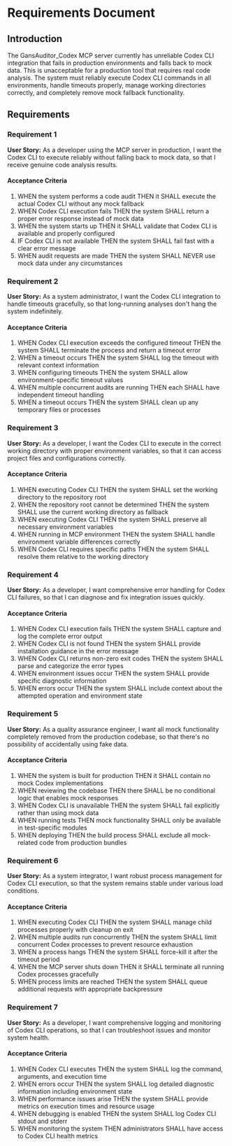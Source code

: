 # Requirements Document

## Introduction

The GansAuditor_Codex MCP server currently has unreliable Codex CLI integration that fails in production environments and falls back to mock data. This is unacceptable for a production tool that requires real code analysis. The system must reliably execute Codex CLI commands in all environments, handle timeouts properly, manage working directories correctly, and completely remove mock fallback functionality.

## Requirements

### Requirement 1

**User Story:** As a developer using the MCP server in production, I want the Codex CLI to execute reliably without falling back to mock data, so that I receive genuine code analysis results.

#### Acceptance Criteria

1. WHEN the system performs a code audit THEN it SHALL execute the actual Codex CLI without any mock fallback
2. WHEN Codex CLI execution fails THEN the system SHALL return a proper error response instead of mock data
3. WHEN the system starts up THEN it SHALL validate that Codex CLI is available and properly configured
4. IF Codex CLI is not available THEN the system SHALL fail fast with a clear error message
5. WHEN audit requests are made THEN the system SHALL NEVER use mock data under any circumstances

### Requirement 2

**User Story:** As a system administrator, I want the Codex CLI integration to handle timeouts gracefully, so that long-running analyses don't hang the system indefinitely.

#### Acceptance Criteria

1. WHEN Codex CLI execution exceeds the configured timeout THEN the system SHALL terminate the process and return a timeout error
2. WHEN a timeout occurs THEN the system SHALL log the timeout with relevant context information
3. WHEN configuring timeouts THEN the system SHALL allow environment-specific timeout values
4. WHEN multiple concurrent audits are running THEN each SHALL have independent timeout handling
5. WHEN a timeout occurs THEN the system SHALL clean up any temporary files or processes

### Requirement 3

**User Story:** As a developer, I want the Codex CLI to execute in the correct working directory with proper environment variables, so that it can access project files and configurations correctly.

#### Acceptance Criteria

1. WHEN executing Codex CLI THEN the system SHALL set the working directory to the repository root
2. WHEN the repository root cannot be determined THEN the system SHALL use the current working directory as fallback
3. WHEN executing Codex CLI THEN the system SHALL preserve all necessary environment variables
4. WHEN running in MCP environment THEN the system SHALL handle environment variable differences correctly
5. WHEN Codex CLI requires specific paths THEN the system SHALL resolve them relative to the working directory

### Requirement 4

**User Story:** As a developer, I want comprehensive error handling for Codex CLI failures, so that I can diagnose and fix integration issues quickly.

#### Acceptance Criteria

1. WHEN Codex CLI execution fails THEN the system SHALL capture and log the complete error output
2. WHEN Codex CLI is not found THEN the system SHALL provide installation guidance in the error message
3. WHEN Codex CLI returns non-zero exit codes THEN the system SHALL parse and categorize the error types
4. WHEN environment issues occur THEN the system SHALL provide specific diagnostic information
5. WHEN errors occur THEN the system SHALL include context about the attempted operation and environment state

### Requirement 5

**User Story:** As a quality assurance engineer, I want all mock functionality completely removed from the production codebase, so that there's no possibility of accidentally using fake data.

#### Acceptance Criteria

1. WHEN the system is built for production THEN it SHALL contain no mock Codex implementations
2. WHEN reviewing the codebase THEN there SHALL be no conditional logic that enables mock responses
3. WHEN Codex CLI is unavailable THEN the system SHALL fail explicitly rather than using mock data
4. WHEN running tests THEN mock functionality SHALL only be available in test-specific modules
5. WHEN deploying THEN the build process SHALL exclude all mock-related code from production bundles

### Requirement 6

**User Story:** As a system integrator, I want robust process management for Codex CLI execution, so that the system remains stable under various load conditions.

#### Acceptance Criteria

1. WHEN executing Codex CLI THEN the system SHALL manage child processes properly with cleanup on exit
2. WHEN multiple audits run concurrently THEN the system SHALL limit concurrent Codex processes to prevent resource exhaustion
3. WHEN a process hangs THEN the system SHALL force-kill it after the timeout period
4. WHEN the MCP server shuts down THEN it SHALL terminate all running Codex processes gracefully
5. WHEN process limits are reached THEN the system SHALL queue additional requests with appropriate backpressure

### Requirement 7

**User Story:** As a developer, I want comprehensive logging and monitoring of Codex CLI operations, so that I can troubleshoot issues and monitor system health.

#### Acceptance Criteria

1. WHEN Codex CLI executes THEN the system SHALL log the command, arguments, and execution time
2. WHEN errors occur THEN the system SHALL log detailed diagnostic information including environment state
3. WHEN performance issues arise THEN the system SHALL provide metrics on execution times and resource usage
4. WHEN debugging is enabled THEN the system SHALL log Codex CLI stdout and stderr
5. WHEN monitoring the system THEN administrators SHALL have access to Codex CLI health metrics